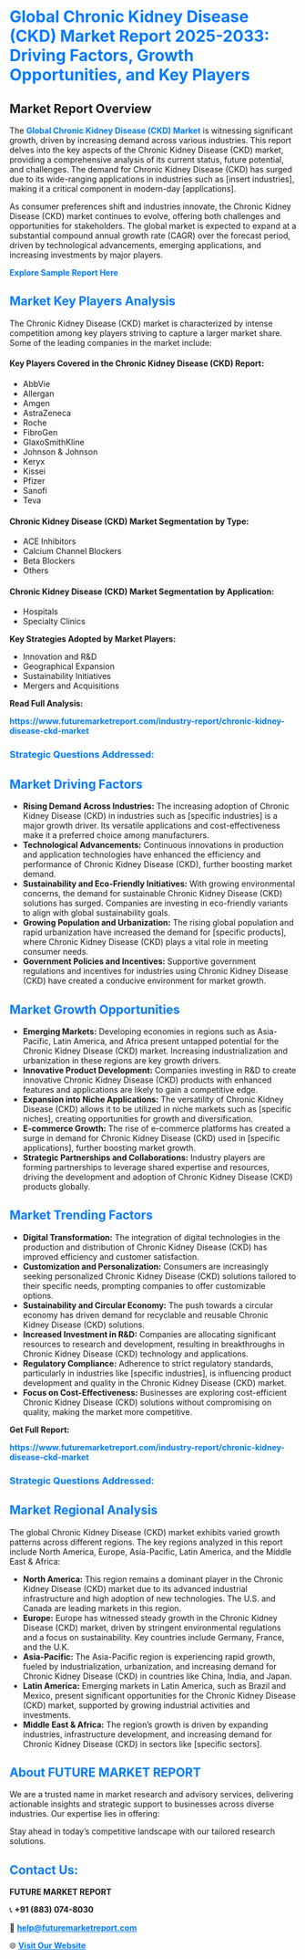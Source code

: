 <h1 style="color: #007BFF;">Global Chronic Kidney Disease (CKD) Market Report 2025-2033: Driving Factors, Growth Opportunities, and Key Players</h1>

<section id="overview">
<h2>Market Report Overview</h2>
<p>The <a href="https://www.futuremarketreport.com/industry-report/chronic-kidney-disease-ckd-market" style="color: #007BFF; text-decoration: none;"><strong>Global Chronic Kidney Disease (CKD) Market</strong></a> is witnessing significant growth, driven by increasing demand across various industries. This report delves into the key aspects of the Chronic Kidney Disease (CKD) market, providing a comprehensive analysis of its current status, future potential, and challenges. The demand for Chronic Kidney Disease (CKD) has surged due to its wide-ranging applications in industries such as [insert industries], making it a critical component in modern-day [applications].</p>
<p>As consumer preferences shift and industries innovate, the Chronic Kidney Disease (CKD) market continues to evolve, offering both challenges and opportunities for stakeholders. The global market is expected to expand at a substantial compound annual growth rate (CAGR) over the forecast period, driven by technological advancements, emerging applications, and increasing investments by major players.</p>
</section>

<section id="overview">
<p><a href="https://www.futuremarketreport.com/request-sample/reportId=55784" style="color: #007BFF; text-decoration: none;"><strong>Explore Sample Report Here</strong></a></p>
</section>

<section id="key-players">
<h2 style="color: #007BFF;">Market Key Players Analysis</h2>
<p>The Chronic Kidney Disease (CKD) market is characterized by intense competition among key players striving to capture a larger market share. Some of the leading companies in the market include:</p>
<h4>Key Players Covered in the Chronic Kidney Disease (CKD) Report:</h4>
<ul><li>AbbVie</li><li>Allergan</li><li>Amgen</li><li>AstraZeneca</li><li>Roche</li><li>FibroGen</li><li>GlaxoSmithKline</li><li>Johnson &amp; Johnson</li><li>Keryx</li><li>Kissei</li><li>Pfizer</li><li>Sanofi</li><li>Teva</li></ul>
<h4>Chronic Kidney Disease (CKD) Market Segmentation by Type:</h4>
<ul><li>ACE Inhibitors</li><li>Calcium Channel Blockers</li><li>Beta Blockers</li><li>Others</li></ul>

<h4>Chronic Kidney Disease (CKD) Market Segmentation by Application:</h4>
<ul><li>Hospitals</li><li>Specialty Clinics</li></ul>
<p><strong>Key Strategies Adopted by Market Players:</strong></p>
<ul>
<li>Innovation and R&D</li>
<li>Geographical Expansion</li>
<li>Sustainability Initiatives</li>
<li>Mergers and Acquisitions</li>
</ul>
</section>

<section>
<p><strong>Read Full Analysis: </strong></p><a href="https://www.futuremarketreport.com/industry-report/chronic-kidney-disease-ckd-market" style="color: #007BFF; text-decoration: none;"><strong>https://www.futuremarketreport.com/industry-report/chronic-kidney-disease-ckd-market</strong></a>
<h3 style="color: #007BFF;">Strategic Questions Addressed:</h3>
</section>

<section id="driving-factors">
<h2 style="color: #007BFF;">Market Driving Factors</h2>
<ul>
<li><strong>Rising Demand Across Industries:</strong> The increasing adoption of Chronic Kidney Disease (CKD) in industries such as [specific industries] is a major growth driver. Its versatile applications and cost-effectiveness make it a preferred choice among manufacturers.</li>
<li><strong>Technological Advancements:</strong> Continuous innovations in production and application technologies have enhanced the efficiency and performance of Chronic Kidney Disease (CKD), further boosting market demand.</li>
<li><strong>Sustainability and Eco-Friendly Initiatives:</strong> With growing environmental concerns, the demand for sustainable Chronic Kidney Disease (CKD) solutions has surged. Companies are investing in eco-friendly variants to align with global sustainability goals.</li>
<li><strong>Growing Population and Urbanization:</strong> The rising global population and rapid urbanization have increased the demand for [specific products], where Chronic Kidney Disease (CKD) plays a vital role in meeting consumer needs.</li>
<li><strong>Government Policies and Incentives:</strong> Supportive government regulations and incentives for industries using Chronic Kidney Disease (CKD) have created a conducive environment for market growth.</li>
</ul>
</section>

<section id="growth-opportunities">
<h2 style="color: #007BFF;">Market Growth Opportunities</h2>
<ul>
<li><strong>Emerging Markets:</strong> Developing economies in regions such as Asia-Pacific, Latin America, and Africa present untapped potential for the Chronic Kidney Disease (CKD) market. Increasing industrialization and urbanization in these regions are key growth drivers.</li>
<li><strong>Innovative Product Development:</strong> Companies investing in R&D to create innovative Chronic Kidney Disease (CKD) products with enhanced features and applications are likely to gain a competitive edge.</li>
<li><strong>Expansion into Niche Applications:</strong> The versatility of Chronic Kidney Disease (CKD) allows it to be utilized in niche markets such as [specific niches], creating opportunities for growth and diversification.</li>
<li><strong>E-commerce Growth:</strong> The rise of e-commerce platforms has created a surge in demand for Chronic Kidney Disease (CKD) used in [specific applications], further boosting market growth.</li>
<li><strong>Strategic Partnerships and Collaborations:</strong> Industry players are forming partnerships to leverage shared expertise and resources, driving the development and adoption of Chronic Kidney Disease (CKD) products globally.</li>
</ul>
</section>

<section id="trending-factors">
<h2 style="color: #007BFF;">Market Trending Factors</h2>
<ul>
<li><strong>Digital Transformation:</strong> The integration of digital technologies in the production and distribution of Chronic Kidney Disease (CKD) has improved efficiency and customer satisfaction.</li>
<li><strong>Customization and Personalization:</strong> Consumers are increasingly seeking personalized Chronic Kidney Disease (CKD) solutions tailored to their specific needs, prompting companies to offer customizable options.</li>
<li><strong>Sustainability and Circular Economy:</strong> The push towards a circular economy has driven demand for recyclable and reusable Chronic Kidney Disease (CKD) solutions.</li>
<li><strong>Increased Investment in R&D:</strong> Companies are allocating significant resources to research and development, resulting in breakthroughs in Chronic Kidney Disease (CKD) technology and applications.</li>
<li><strong>Regulatory Compliance:</strong> Adherence to strict regulatory standards, particularly in industries like [specific industries], is influencing product development and quality in the Chronic Kidney Disease (CKD) market.</li>
<li><strong>Focus on Cost-Effectiveness:</strong> Businesses are exploring cost-efficient Chronic Kidney Disease (CKD) solutions without compromising on quality, making the market more competitive.</li>
</ul>
</section>

<section>
<p><strong>Get Full Report: </strong></p><a href="https://www.futuremarketreport.com/industry-report/chronic-kidney-disease-ckd-market" style="color: #007BFF; text-decoration: none;"><strong>https://www.futuremarketreport.com/industry-report/chronic-kidney-disease-ckd-market</strong></a>
<h3 style="color: #007BFF;">Strategic Questions Addressed:</h3>
</section>


<section id="regional-analysis">
<h2 style="color: #007BFF;">Market Regional Analysis</h2>
<p>The global Chronic Kidney Disease (CKD) market exhibits varied growth patterns across different regions. The key regions analyzed in this report include North America, Europe, Asia-Pacific, Latin America, and the Middle East & Africa:</p>
<ul>
<li><strong>North America:</strong> This region remains a dominant player in the Chronic Kidney Disease (CKD) market due to its advanced industrial infrastructure and high adoption of new technologies. The U.S. and Canada are leading markets in this region.</li>
<li><strong>Europe:</strong> Europe has witnessed steady growth in the Chronic Kidney Disease (CKD) market, driven by stringent environmental regulations and a focus on sustainability. Key countries include Germany, France, and the U.K.</li>
<li><strong>Asia-Pacific:</strong> The Asia-Pacific region is experiencing rapid growth, fueled by industrialization, urbanization, and increasing demand for Chronic Kidney Disease (CKD) in countries like China, India, and Japan.</li>
<li><strong>Latin America:</strong> Emerging markets in Latin America, such as Brazil and Mexico, present significant opportunities for the Chronic Kidney Disease (CKD) market, supported by growing industrial activities and investments.</li>
<li><strong>Middle East & Africa:</strong> The region’s growth is driven by expanding industries, infrastructure development, and increasing demand for Chronic Kidney Disease (CKD) in sectors like [specific sectors].</li>
</ul>
</section>

<footer>
<h2 style="color: #007BFF;">About FUTURE MARKET REPORT</h2>
<p>We are a trusted name in market research and advisory services, delivering actionable insights and strategic support to businesses across diverse industries. Our expertise lies in offering:</p>

<p>Stay ahead in today’s competitive landscape with our tailored research solutions.</p>

<h2 style="color: #007BFF;">Contact Us:</h2>
<p><strong>FUTURE MARKET REPORT</strong></p>
<p>📞 <strong>+91 (883) 074-8030</strong></p>
<p>📧 <strong><a href="mailto:help@futuremarketreport.com" style="color: #007BFF;">help@futuremarketreport.com</a></strong></p>
<p>🌐 <strong><a href="https://www.futuremarketreport.com/" style="color: #007BFF;">Visit Our Website</a></strong></p>
</footer>